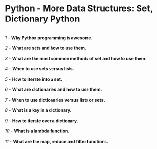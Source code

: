 # Python - More Data Structures: Set, Dictionary Python
<br>*1* - **Why Python programming is awesome.**</br>
<br>*2* - **What are sets and how to use them.**</br>
<br>*3* - **What are the most common methods of set and how to use them.**</br>
<br>*4* - **When to use sets versus lists.**</br>
<br>*5* - **How to iterate into a set.**</br>
<br>*6* - **What are dictionaries and how to use them.**</br>
<br>*7* - **When to use dictionaries versus lists or sets.**</br>
<br>*8* - **What is a key in a dictionary.**</br>
<br>*9* - **How to iterate over a dictionary.**</br>
<br>*10* - **What is a lambda function.**</br>
<br>*11* - **What are the map, reduce and filter functions.**</br>
